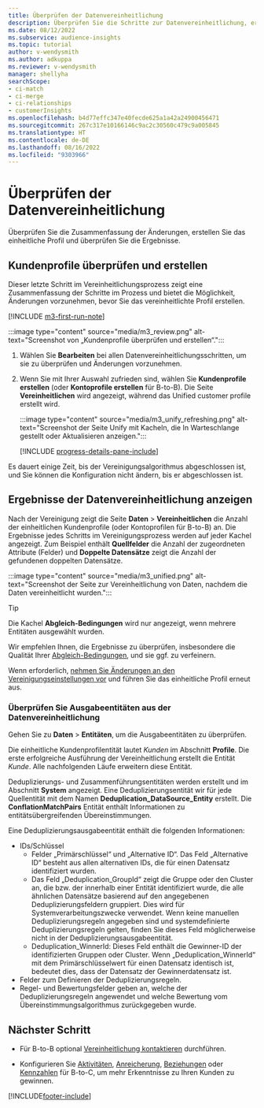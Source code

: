 ```yaml
---
title: Überprüfen der Datenvereinheitlichung
description: Überprüfen Sie die Schritte zur Datenvereinheitlichung, erstellen Sie einheitliche Kundenprofile und überprüfen Sie die Ergebnisse
ms.date: 08/12/2022
ms.subservice: audience-insights
ms.topic: tutorial
author: v-wendysmith
ms.author: adkuppa
ms.reviewer: v-wendysmith
manager: shellyha
searchScope:
- ci-match
- ci-merge
- ci-relationships
- customerInsights
ms.openlocfilehash: b4d77effc347e40fecde625a1a42a24900456471
ms.sourcegitcommit: 267c317e10166146c9ac2c30560c479c9a005845
ms.translationtype: HT
ms.contentlocale: de-DE
ms.lasthandoff: 08/16/2022
ms.locfileid: "9303966"
---
```

# <a name="review-data-unification"></a>Überprüfen der Datenvereinheitlichung

Überprüfen Sie die Zusammenfassung der Änderungen, erstellen Sie das einheitliche Profil und überprüfen Sie die Ergebnisse.

## <a name="review-and-create-customer-profiles"></a>Kundenprofile überprüfen und erstellen

Dieser letzte Schritt im Vereinheitlichungsprozess zeigt eine Zusammenfassung der Schritte im Prozess und bietet die Möglichkeit, Änderungen vorzunehmen, bevor Sie das vereinheitlichte Profil erstellen.

[!INCLUDE [m3-first-run-note](includes/m3-first-run-note.md)]

:::image type="content" source="media/m3_review.png" alt-text="Screenshot von „Kundenprofile überprüfen und erstellen“.":::

1. Wählen Sie **Bearbeiten** bei allen Datenvereinheitlichungsschritten, um sie zu überprüfen und Änderungen vorzunehmen.

1. Wenn Sie mit Ihrer Auswahl zufrieden sind, wählen Sie **Kundenprofile erstellen** (oder **Kontoprofile erstellen** für B-to-B). Die Seite **Vereinheitlichen** wird angezeigt, während das Unified customer profile erstellt wird.

   :::image type="content" source="media/m3_unify_refreshing.png" alt-text="Screenshot der Seite Unify mit Kacheln, die In Warteschlange gestellt oder Aktualisieren anzeigen.":::

   [!INCLUDE [progress-details-pane-include](includes/progress-details-pane.md)]

Es dauert einige Zeit, bis der Vereinigungsalgorithmus abgeschlossen ist, und Sie können die Konfiguration nicht ändern, bis er abgeschlossen ist.

## <a name="view-the-results-of-data-unification"></a>Ergebnisse der Datenvereinheitlichung anzeigen

Nach der Vereinigung zeigt die Seite **Daten** > **Vereinheitlichen** die Anzahl der einheitlichen Kundenprofile (oder Kontoprofilen für B-to-B) an. Die Ergebnisse jedes Schritts im Vereinigungsprozess werden auf jeder Kachel angezeigt. Zum Beispiel enthält **Quellfelder** die Anzahl der zugeordneten Attribute (Felder) und **Doppelte Datensätze** zeigt die Anzahl der gefundenen doppelten Datensätze.

:::image type="content" source="media/m3_unified.png" alt-text="Screenshot der Seite zur Vereinheitlichung von Daten, nachdem die Daten vereinheitlicht wurden.":::

> [!TIP]
> Die Kachel **Abgleich-Bedingungen** wird nur angezeigt, wenn mehrere Entitäten ausgewählt wurden.

Wir empfehlen Ihnen, die Ergebnisse zu überprüfen, insbesondere die Qualität Ihrer [Abgleich-Bedingungen](data-unification-update.md#manage-match-rules), und sie ggf. zu verfeinern.

Wenn erforderlich, [nehmen Sie Änderungen an den Vereinigungseinstellungen vor](data-unification-update.md) und führen Sie das einheitliche Profil erneut aus.

### <a name="verify-output-entities-from-data-unification"></a>Überprüfen Sie Ausgabeentitäten aus der Datenvereinheitlichung

Gehen Sie zu **Daten** > **Entitäten**, um die Ausgabeentitäten zu überprüfen.

Die einheitliche Kundenprofilentität lautet *Kunden* im Abschnitt **Profile**. Die erste erfolgreiche Ausführung der Vereinheitlichung erstellt die Entität *Kunde*. Alle nachfolgenden Läufe erweitern diese Entität.

Deduplizierungs- und Zusammenführungsentitäten werden erstellt und im Abschnitt **System** angezeigt. Eine Deduplizierungsentität wir für jede Quellentität mit dem Namen **Deduplication_DataSource_Entity** erstellt. Die **ConflationMatchPairs** Entität enthält Informationen zu entitätsübergreifenden Übereinstimmungen.

Eine Deduplizierungsausgabeentität enthält die folgenden Informationen:
- IDs/Schlüssel
  - Felder „Primärschlüssel“ und „Alternative ID“. Das Feld „Alternative ID“ besteht aus allen alternativen IDs, die für einen Datensatz identifiziert wurden.
  - Das Feld „Deduplication_GroupId“ zeigt die Gruppe oder den Cluster an, die bzw. der innerhalb einer Entität identifiziert wurde, die alle ähnlichen Datensätze basierend auf den angegebenen Deduplizierungsfeldern gruppiert. Dies wird für Systemverarbeitungszwecke verwendet. Wenn keine manuellen Deduplizierungsregeln angegeben sind und systemdefinierte Deduplizierungsregeln gelten, finden Sie dieses Feld möglicherweise nicht in der Deduplizierungsausgabeentität.
  - Deduplication_WinnerId: Dieses Feld enthält die Gewinner-ID der identifizierten Gruppen oder Cluster. Wenn „Deduplication_WinnerId“ mit dem Primärschlüsselwert für einen Datensatz identisch ist, bedeutet dies, dass der Datensatz der Gewinnerdatensatz ist.
- Felder zum Definieren der Deduplizierungsregeln.
- Regel- und Bewertungsfelder geben an, welche der Deduplizierungsregeln angewendet und welche Bewertung vom Übereinstimmungsalgorithmus zurückgegeben wurde.

## <a name="next-step"></a>Nächster Schritt

- Für B-to-B optional [Vereinheitlichung kontaktieren](data-unification-contacts.md) durchführen.

- Konfigurieren Sie [Aktivitäten](activities.md), [Anreicherung](enrichment-hub.md), [Beziehungen](relationships.md) oder [Kennzahlen](measures.md) für B-to-C, um mehr Erkenntnisse zu Ihren Kunden zu gewinnen.

[!INCLUDE[footer-include](includes/footer-banner.md)]
